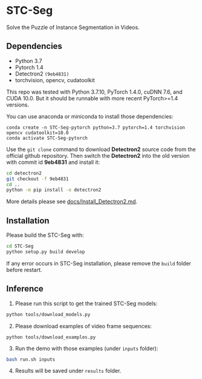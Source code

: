 # STC-Seg
Solve the Puzzle of Instance Segmentation in Videos.


## Dependencies

* Python 3.7
* Pytorch 1.4
* Detectron2 `(9eb4831)`
* torchvision, opencv, cudatoolkit

This repo was tested with Python 3.7.10, PyTorch 1.4.0, cuDNN 7.6, and CUDA 10.0. But it should be runnable with more recent PyTorch>=1.4 versions.

You can use anaconda or miniconda to install those dependencies:
```bach
conda create -n STC-Seg-pytorch python=3.7 pytorch=1.4 torchvision opencv cudatoolkit=10.0
conda activate STC-Seg-pytorch
```


Use the `git clone` command to download **Detectron2** source code from the official github repository.
Then switch the **Detectron2** into the old version with commit id **9eb4831** and install it:
```bash
cd detectron2
git checkout -f 9eb4831
cd ..
python -m pip install -e detectron2
```
More details please see [docs/Install_Detectron2.md](docs/Install_Detectron2.md).

## Installation

Please build the STC-Seg with:
```bash
cd STC-Seg
python setup.py build develop
```

If any error occurs in STC-Seg installation, please remove the `build` folder before restart.


## Inference

1. Please run this script to get the trained STC-Seg models:

```bash
python tools/download_models.py
```

2. Please download examples of video frame sequences:

```shell
python tools/download_examples.py
```

3. Run the demo with those examples (under `inputs` folder):
```bash
bash run.sh inputs
```

4. Results will be saved under `results` folder.